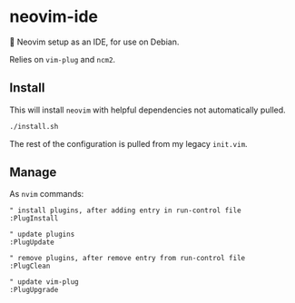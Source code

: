 # neovim-ide

:monkey:
Neovim setup as an IDE, for use on Debian.

Relies on `vim-plug` and `ncm2`.

## Install

This will install `neovim` with helpful dependencies not automatically pulled.

```bash
./install.sh
```

The rest of the configuration is pulled from my legacy `init.vim`.

## Manage

As `nvim` commands:

```vim
" install plugins, after adding entry in run-control file
:PlugInstall

" update plugins
:PlugUpdate

" remove plugins, after remove entry from run-control file
:PlugClean

" update vim-plug
:PlugUpgrade
```
